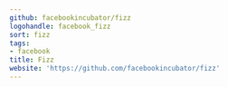```yaml
---
github: facebookincubator/fizz
logohandle: facebook_fizz
sort: fizz
tags:
- facebook
title: Fizz
website: 'https://github.com/facebookincubator/fizz'
---
```

